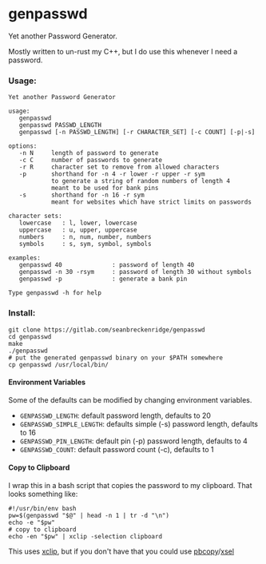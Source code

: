 
# genpasswd

Yet another Password Generator.

Mostly written to un-rust my C++, but I do use this whenever I need a password.

### Usage:

```
Yet another Password Generator

usage:
   genpasswd
   genpasswd PASSWD_LENGTH
   genpasswd [-n PASSWD_LENGTH] [-r CHARACTER_SET] [-c COUNT] [-p|-s]

options:
   -n N     length of password to generate
   -c C     number of passwords to generate
   -r R     character set to remove from allowed characters
   -p       shorthand for -n 4 -r lower -r upper -r sym
            to generate a string of random numbers of length 4
            meant to be used for bank pins
   -s       shorthand for -n 16 -r sym
            meant for websites which have strict limits on passwords

character sets:
   lowercase   : l, lower, lowercase
   uppercase   : u, upper, uppercase
   numbers     : n, num, number, numbers
   symbols     : s, sym, symbol, symbols

examples:
   genpasswd 40              : password of length 40
   genpasswd -n 30 -rsym     : password of length 30 without symbols
   genpasswd -p              : generate a bank pin

Type genpasswd -h for help
```

### Install:

```
git clone https://gitlab.com/seanbreckenridge/genpasswd
cd genpasswd
make
./genpasswd
# put the generated genpasswd binary on your $PATH somewhere
cp genpasswd /usr/local/bin/
```

#### Environment Variables

Some of the defaults can be modified by changing environment variables.

* `GENPASSWD_LENGTH`: default password length, defaults to 20
* `GENPASSWD_SIMPLE_LENGTH`: defaults simple (-s) password length, defaults to 16
* `GENPASSWD_PIN_LENGTH`: default pin (-p) password length, defaults to 4
* `GENPASSWD_COUNT`: default password count (-c), defaults to 1

#### Copy to Clipboard

I wrap this in a bash script that copies the password to my clipboard. That looks something like:

```
#!/usr/bin/env bash
pw=$(genpasswd "$@" | head -n 1 | tr -d "\n")
echo -e "$pw"
# copy to clipboard
echo -en "$pw" | xclip -selection clipboard
```

This uses [xclip](https://linux.die.net/man/1/xclip), but if you don't have that you could use [pbcopy](https://ss64.com/osx/pbcopy.html)/[xsel](https://linux.die.net/man/1/xsel)
